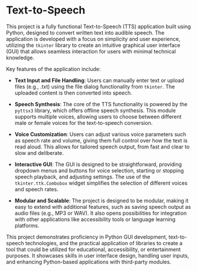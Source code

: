 # Text-to-Speech

This project is a fully functional Text-to-Speech (TTS) application built using Python, designed to convert written text into audible speech. The application is developed with a focus on simplicity and user experience, utilizing the `tkinter` library to create an intuitive graphical user interface (GUI) that allows seamless interaction for users with minimal technical knowledge.

Key features of the application include:

- **Text Input and File Handling**: Users can manually enter text or upload files (e.g., .txt) using the file dialog functionality from `tkinter`. The uploaded content is then converted into speech.
  
- **Speech Synthesis**: The core of the TTS functionality is powered by the `pyttsx3` library, which offers offline speech synthesis. This module supports multiple voices, allowing users to choose between different male or female voices for the text-to-speech conversion. 

- **Voice Customization**: Users can adjust various voice parameters such as speech rate and volume, giving them full control over how the text is read aloud. This allows for tailored speech output, from fast and clear to slow and deliberate.

- **Interactive GUI**: The GUI is designed to be straightforward, providing dropdown menus and buttons for voice selection, starting or stopping speech playback, and adjusting settings. The use of the `tkinter.ttk.Combobox` widget simplifies the selection of different voices and speech rates.

- **Modular and Scalable**: The project is designed to be modular, making it easy to extend with additional features, such as saving speech output as audio files (e.g., MP3 or WAV). It also opens possibilities for integration with other applications like accessibility tools or language learning platforms.

This project demonstrates proficiency in Python GUI development, text-to-speech technologies, and the practical application of libraries to create a tool that could be utilized for educational, accessibility, or entertainment purposes. It showcases skills in user interface design, handling user inputs, and enhancing Python-based applications with third-party modules.
